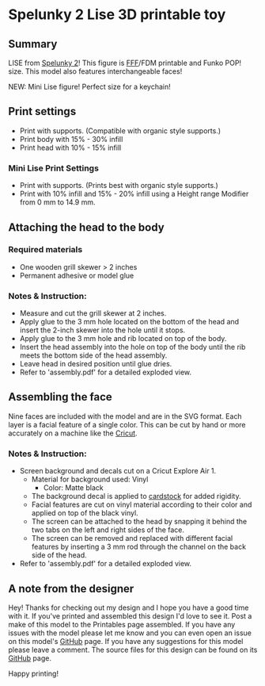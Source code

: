 # Spelunky 2 Lise 3D printable toy

## Summary

LISE from [Spelunky 2](https://store.steampowered.com/app/418530/Spelunky_2/)! This figure is [FFF](https://en.wikipedia.org/wiki/Fused_filament_fabrication)/FDM printable and Funko POP! size. This model also features interchangeable faces!

NEW: Mini Lise figure! Perfect size for a keychain!

## Print settings

- Print with supports. (Compatible with organic style supports.)
- Print body with 15% - 30% infill
- Print head with 10% - 15% infill

### Mini Lise Print Settings

- Print with supports. (Prints best with organic style supports.)
- Print with 10% infill and 15% - 20% infill using a Height range Modifier from 0 mm to 14.9 mm.

## Attaching the head to the body

### Required materials

- One wooden grill skewer > 2 inches
- Permanent adhesive or model glue

### Notes & Instruction:

- Measure and cut the grill skewer at 2 inches.
- Apply glue to the 3 mm hole located on the bottom of the head and insert the 2-inch skewer into the hole until it stops.
- Apply glue to the 3 mm hole and rib located on top of the body.
- Insert the head assembly into the hole on top of the body until the rib meets the bottom side of the head assembly.
- Leave head in desired position until glue dries.
- Refer to 'assembly.pdf' for a detailed exploded view.

## Assembling the face

Nine faces are included with the model and are in the SVG format. Each layer is a facial feature of a single color. This can be cut by hand or more accurately on a machine like the [Cricut](https://cricut.com/en_us).

### Notes & Instruction:

- Screen background and decals cut on a Cricut Explore Air 1.
	+ Material for background used: Vinyl
		+ Color: Matte black
	+ The background decal is applied to [cardstock](https://en.wikipedia.org/wiki/Card_stock) for added rigidity.
	+ Facial features are cut on vinyl material according to their color and applied on top of the black vinyl.
	+ The screen can be attached to the head by snapping it behind the two tabs on the left and right sides of the face.
	+ The screen can be removed and replaced with different facial features by inserting a 3 mm rod through the channel on the back side of the head.
- Refer to 'assembly.pdf' for a detailed exploded view.

## A note from the designer

Hey! Thanks for checking out my design and I hope you have a good time with it. If you've printed and assembled this design I'd love to see it. Post a make of this model to the Printables page assembled. If you have any issues with the model please let me know and you can even open an issue on this model's [GitHub](https://github.com/EvokeMadness/Lise-fff) page. If you have any suggestions for this model please leave a comment. The source files for this design can be found on its [GitHub](https://github.com/EvokeMadness/Lise-fff) page.

Happy printing!